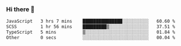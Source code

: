 ### Hi there 👋

<!--START_SECTION:waka-->

```txt
JavaScript   3 hrs 7 mins    ███████████████░░░░░░░░░░   60.60 %
SCSS         1 hr 56 mins    █████████▒░░░░░░░░░░░░░░░   37.51 %
TypeScript   5 mins          ▒░░░░░░░░░░░░░░░░░░░░░░░░   01.84 %
Other        0 secs          ░░░░░░░░░░░░░░░░░░░░░░░░░   00.04 %
```

<!--END_SECTION:waka-->
